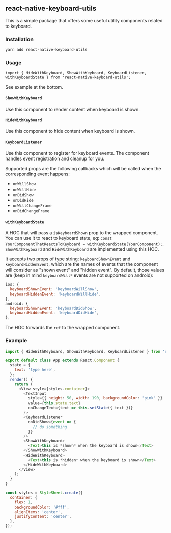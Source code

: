 ## react-native-keyboard-utils

This is a simple package that offers some useful utility components related to keyboard.

### Installation

`yarn add react-native-keyboard-utils`

### Usage

`import { HideWithKeyboard, ShowWithKeyboard, KeyboardListener, withKeyboardState } from 'react-native-keyboard-utils';`

See example at the bottom.

#### `ShowWithKeyboard`

Use this component to render content when keyboard is shown.

#### `HideWithKeyboard`

Use this component to hide content when keyboard is shown.

#### `KeyboardListener`

Use this component to register for keyboard events. The component handles event registration and cleanup for you.

Supported props are the following callbacks which will be called when the corresponding event happens:

- `onWillShow`
- `onWillHide`
- `onDidShow`
- `onDidHide`
- `onWillChangeFrame`
- `onDidChangeFrame`

#### `withKeyboardState`

A HOC that will pass a `isKeyboardShown` prop to the wrapped component. You can use it to react to keyboard state, eg: `const YourComponentThatReactsToKeyboard = withKeyboardState(YourComponent);`. `ShowWithKeyboard` and `HideWithKeyboard` are implemented using this HOC.

It accepts two props of type string: `keyboardShownEvent` and `keyboardHiddenEvent`, which are the names of events that the component will consider as "shown event" and "hidden event". By default, those values are (keep in mind `keyboardWill*` events are not supported on android):

```js
ios: {
  keyboardShownEvent: 'keyboardWillShow',
  keyboardHiddenEvent: 'keyboardWillHide',
},
android: {
  keyboardShownEvent: 'keyboardDidShow',
  keyboardHiddenEvent: 'keyboardDidHide',
},
```

The HOC forwards the `ref` to the wrapped component.

### Example

```js
import { HideWithKeyboard, ShowWithKeyboard, KeyboardListener } from 'react-native-keyboard-utils';

export default class App extends React.Component {
  state = {
    text: 'type here',
  };
  render() {
    return (
      <View style={styles.container}>
        <TextInput
          style={{ height: 50, width: 190, backgroundColor: 'pink' }}
          value={this.state.text}
          onChangeText={text => this.setState({ text })}
        />
        <KeyboardListener
          onDidShow={event => {
            // do something
          }}
        />
        <ShowWithKeyboard>
          <Text>this is *shown* when the keyboard is shown</Text>
        </ShowWithKeyboard>
        <HideWithKeyboard>
          <Text>this is *hidden* when the keyboard is shown</Text>
        </HideWithKeyboard>
      </View>
    );
  }
}

const styles = StyleSheet.create({
  container: {
    flex: 1,
    backgroundColor: '#fff',
    alignItems: 'center',
    justifyContent: 'center',
  },
});
```
